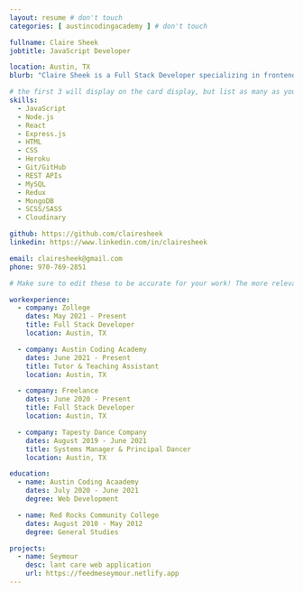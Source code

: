 ```yaml
---
layout: resume # don't touch
categories: [ austincodingacademy ] # don't touch

fullname: Claire Sheek
jobtitle: JavaScript Developer

location: Austin, TX
blurb: "Claire Sheek is a Full Stack Developer specializing in frontend design and development, with an emphasis on the user experience. She has a passion for learning, always striving to further develop her skills, and is excited to be able to pass it forward and share the knowledge she gains through future mentorship and education as others have done for her."

# the first 3 will display on the card display, but list as many as you want, they will be visible on your hire page
skills:
  - JavaScript
  - Node.js
  - React
  - Express.js
  - HTML
  - CSS
  - Heroku
  - Git/GitHub
  - REST APIs
  - MySQL
  - Redux
  - MongoDB
  - SCSS/SASS
  - Cloudinary

github: https://github.com/clairesheek
linkedin: https://www.linkedin.com/in/clairesheek

email: clairesheek@gmail.com
phone: 970-769-2851

# Make sure to edit these to be accurate for your work! The more relevant the better if the role was technical, don't feel like you need to put every job you've had.

workexperience:
  - company: Zollege
    dates: May 2021 - Present
    title: Full Stack Developer
    location: Austin, TX

  - company: Austin Coding Academy 
    dates: June 2021 - Present
    title: Tutor & Teaching Assistant
    location: Austin, TX   

  - company: Freelance
    dates: June 2020 - Present
    title: Full Stack Developer
    location: Austin, TX

  - company: Tapesty Dance Company
    dates: August 2019 - June 2021
    title: Systems Manager & Principal Dancer
    location: Austin, TX

education:
  - name: Austin Coding Acaademy
    dates: July 2020 - June 2021
    degree: Web Development

  - name: Red Rocks Community College
    dates: August 2010 - May 2012
    degree: General Studies

projects:
  - name: Seymour
    desc: lant care web application
    url: https://feedmeseymour.netlify.app
---
```

